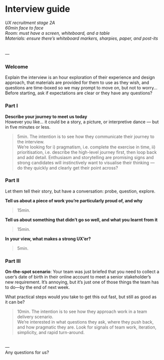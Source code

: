 # Interview guide 
_UX recruitment stage 2A_  
_60min face to face_  
_Room: must have a screen, whiteboard, and a table_  
_Materials: ensure there’s whiteboard markers, sharpies, paper, and post-its_\
\
\
—
### Welcome
Explain the interview is an hour exploration of their experience and design approach, that materials are provided for them to use as they wish, and questions are time-boxed so we may prompt to move on, but not to worry…  
Before starting, ask if expectations are clear or they have any questions?



### Part I  
  
**Describe your journey to meet us today**  
However you like… it could be a story, a picture, or interpretive dance — but in five minutes or less.  
> 5min. The intention is to see how they communicate their journey to the interview.  
We’re looking for i) pragmatism, i.e. complete the exercise in time, ii) prioritisation, i.e. describe the high-level journey first, then loop back and add detail. Enthusiasm and storytelling are promising signs and strong candidates will instinctively want to visualise their thinking — do they quickly and clearly get their point across?



### Part II
Let them tell their story, but have a conversation: probe, question, explore.  

**Tell us about a piece of work you’re particularly proud of, and why**  
> 15min.  
  
**Tell us about something that didn’t go so well, and what you learnt from it**  
> 15min.  
  
**In your view, what makes a strong UX’er?**  
> 5min.     
   
   
   
### Part III  
  
**On-the-spot scenario**: Your team was just briefed that you need to collect a user’s date of birth in their online account to meet a senior stakeholder’s new requirement. It’s annoying, but it’s just one of those things the team has to do—by the end of next week.  
  
What practical steps would you take to get this out fast, but still as good as it can be?  
> 10min. The intention is to see how they approach work in a team delivery scenario.  
We’re interested in what questions they ask, where they push back, and how pragmatic they are. Look for signals of team work, iteration, simplicity, and rapid turn-around.  

\
—  
Any questions for us?  
